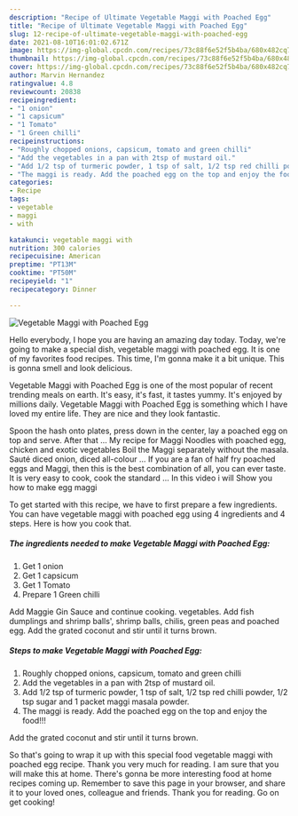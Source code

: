 ```yaml
---
description: "Recipe of Ultimate Vegetable Maggi with Poached Egg"
title: "Recipe of Ultimate Vegetable Maggi with Poached Egg"
slug: 12-recipe-of-ultimate-vegetable-maggi-with-poached-egg
date: 2021-08-10T16:01:02.671Z
image: https://img-global.cpcdn.com/recipes/73c88f6e52f5b4ba/680x482cq70/vegetable-maggi-with-poached-egg-recipe-main-photo.jpg
thumbnail: https://img-global.cpcdn.com/recipes/73c88f6e52f5b4ba/680x482cq70/vegetable-maggi-with-poached-egg-recipe-main-photo.jpg
cover: https://img-global.cpcdn.com/recipes/73c88f6e52f5b4ba/680x482cq70/vegetable-maggi-with-poached-egg-recipe-main-photo.jpg
author: Marvin Hernandez
ratingvalue: 4.8
reviewcount: 20838
recipeingredient:
- "1 onion"
- "1 capsicum"
- "1 Tomato"
- "1 Green chilli"
recipeinstructions:
- "Roughly chopped onions, capsicum, tomato and green chilli"
- "Add the vegetables in a pan with 2tsp of mustard oil."
- "Add 1/2 tsp of turmeric powder, 1 tsp of salt, 1/2 tsp red chilli powder, 1/2 tsp sugar and 1 packet maggi masala powder."
- "The maggi is ready. Add the poached egg on the top and enjoy the food!!!"
categories:
- Recipe
tags:
- vegetable
- maggi
- with

katakunci: vegetable maggi with 
nutrition: 300 calories
recipecuisine: American
preptime: "PT13M"
cooktime: "PT50M"
recipeyield: "1"
recipecategory: Dinner

---
```



![Vegetable Maggi with Poached Egg](https://img-global.cpcdn.com/recipes/73c88f6e52f5b4ba/680x482cq70/vegetable-maggi-with-poached-egg-recipe-main-photo.jpg)

Hello everybody, I hope you are having an amazing day today. Today, we're going to make a special dish, vegetable maggi with poached egg. It is one of my favorites food recipes. This time, I'm gonna make it a bit unique. This is gonna smell and look delicious.

Vegetable Maggi with Poached Egg is one of the most popular of recent trending meals on earth. It's easy, it's fast, it tastes yummy. It's enjoyed by millions daily. Vegetable Maggi with Poached Egg is something which I have loved my entire life. They are nice and they look fantastic.

Spoon the hash onto plates, press down in the center, lay a poached egg on top and serve. After that … My recipe for Maggi Noodles with poached egg, chicken and exotic vegetables Boil the Maggi separately without the masala. Sauté diced onion, diced all-colour … If you are a fan of half fry poached eggs and Maggi, then this is the best combination of all, you can ever taste. It is very easy to cook, cook the standard … In this video i will Show you how to make egg maggi


To get started with this recipe, we have to first prepare a few ingredients. You can have vegetable maggi with poached egg using 4 ingredients and 4 steps. Here is how you cook that.

<!--inarticleads1-->

##### The ingredients needed to make Vegetable Maggi with Poached Egg:

1. Get 1 onion
1. Get 1 capsicum
1. Get 1 Tomato
1. Prepare 1 Green chilli


Add Maggie Gin Sauce and continue cooking. vegetables. Add fish dumplings and shrimp balls&#39;, shrimp balls, chilis, green peas and poached egg. Add the grated coconut and stir until it turns brown. 

<!--inarticleads2-->

##### Steps to make Vegetable Maggi with Poached Egg:

1. Roughly chopped onions, capsicum, tomato and green chilli
1. Add the vegetables in a pan with 2tsp of mustard oil.
1. Add 1/2 tsp of turmeric powder, 1 tsp of salt, 1/2 tsp red chilli powder, 1/2 tsp sugar and 1 packet maggi masala powder.
1. The maggi is ready. Add the poached egg on the top and enjoy the food!!!


Add the grated coconut and stir until it turns brown. 

So that's going to wrap it up with this special food vegetable maggi with poached egg recipe. Thank you very much for reading. I am sure that you will make this at home. There's gonna be more interesting food at home recipes coming up. Remember to save this page in your browser, and share it to your loved ones, colleague and friends. Thank you for reading. Go on get cooking!
